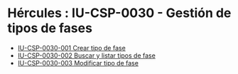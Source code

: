 # Hércules : IU\-CSP\-0030 \- Gestión de tipos de fases



* [IU\-CSP\-0030\-001 Crear tipo de fase](/hercules/sgi-sistema-de-gestion-de-investigacion/requisitos-y-analisis-funcional/analisis-funcional-sgi-hercules/csp-modulo-de-convocatorias-ayudas-solicitudes-proyectos-y-contratos-y-grupos-de-investigacion/csp-interfaz-de-usuario/iu-csp-0030-gestion-de-tipos-de-fases/iu-csp-0030-001-crear-tipo-de-fase.md "/hercules/sgi-sistema-de-gestion-de-investigacion/requisitos-y-analisis-funcional/analisis-funcional-sgi-hercules/csp-modulo-de-convocatorias-ayudas-solicitudes-proyectos-y-contratos-y-grupos-de-investigacion/csp-interfaz-de-usuario/iu-csp-0030-gestion-de-tipos-de-fases/iu-csp-0030-001-crear-tipo-de-fase.md")
* [IU\-CSP\-0030\-002 Buscar y listar tipos de fase](/hercules/sgi-sistema-de-gestion-de-investigacion/requisitos-y-analisis-funcional/analisis-funcional-sgi-hercules/csp-modulo-de-convocatorias-ayudas-solicitudes-proyectos-y-contratos-y-grupos-de-investigacion/csp-interfaz-de-usuario/iu-csp-0030-gestion-de-tipos-de-fases/iu-csp-0030-002-buscar-y-listar-tipos-de-fase.md "/hercules/sgi-sistema-de-gestion-de-investigacion/requisitos-y-analisis-funcional/analisis-funcional-sgi-hercules/csp-modulo-de-convocatorias-ayudas-solicitudes-proyectos-y-contratos-y-grupos-de-investigacion/csp-interfaz-de-usuario/iu-csp-0030-gestion-de-tipos-de-fases/iu-csp-0030-002-buscar-y-listar-tipos-de-fase.md")
* [IU\-CSP\-0030\-003 Modificar tipo de fase](/hercules/sgi-sistema-de-gestion-de-investigacion/requisitos-y-analisis-funcional/analisis-funcional-sgi-hercules/csp-modulo-de-convocatorias-ayudas-solicitudes-proyectos-y-contratos-y-grupos-de-investigacion/csp-interfaz-de-usuario/iu-csp-0030-gestion-de-tipos-de-fases/iu-csp-0030-003-modificar-tipo-de-fase.md "/hercules/sgi-sistema-de-gestion-de-investigacion/requisitos-y-analisis-funcional/analisis-funcional-sgi-hercules/csp-modulo-de-convocatorias-ayudas-solicitudes-proyectos-y-contratos-y-grupos-de-investigacion/csp-interfaz-de-usuario/iu-csp-0030-gestion-de-tipos-de-fases/iu-csp-0030-003-modificar-tipo-de-fase.md")




